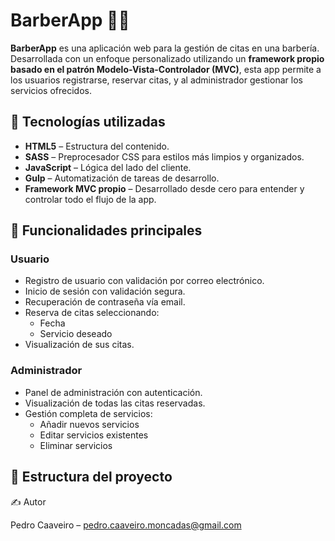 # BarberApp 💈✨

**BarberApp** es una aplicación web para la gestión de citas en una barbería. Desarrollada con un enfoque personalizado utilizando un **framework propio basado en el patrón Modelo-Vista-Controlador (MVC)**, esta app permite a los usuarios registrarse, reservar citas, y al administrador gestionar los servicios ofrecidos.

## 🚀 Tecnologías utilizadas

- **HTML5** – Estructura del contenido.
- **SASS** – Preprocesador CSS para estilos más limpios y organizados.
- **JavaScript** – Lógica del lado del cliente.
- **Gulp** – Automatización de tareas de desarrollo.
- **Framework MVC propio** – Desarrollado desde cero para entender y controlar todo el flujo de la app.

## 🔐 Funcionalidades principales

### Usuario
- Registro de usuario con validación por correo electrónico.
- Inicio de sesión con validación segura.
- Recuperación de contraseña vía email.
- Reserva de citas seleccionando:
  - Fecha
  - Servicio deseado
- Visualización de sus citas.

### Administrador
- Panel de administración con autenticación.
- Visualización de todas las citas reservadas.
- Gestión completa de servicios:
  - Añadir nuevos servicios
  - Editar servicios existentes
  - Eliminar servicios

## 📁 Estructura del proyecto


✍️ Autor

Pedro Caaveiro – pedro.caaveiro.moncadas@gmail.com